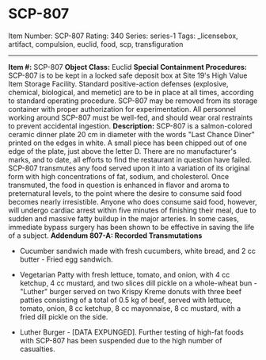 # SCP-807
Item Number: SCP-807
Rating: 340
Series: series-1
Tags: _licensebox, artifact, compulsion, euclid, food, scp, transfiguration

---

**Item #:** SCP-807
**Object Class:** Euclid
**Special Containment Procedures:** SCP-807 is to be kept in a locked safe deposit box at Site 19's High Value Item Storage Facility. Standard positive-action defenses (explosive, chemical, biological, and memetic) are to be in place at all times, according to standard operating procedure.
SCP-807 may be removed from its storage container with proper authorization for experimentation. All personnel working around SCP-807 must be well-fed, and should wear oral restraints to prevent accidental ingestion.
**Description:** SCP-807 is a salmon-colored ceramic dinner plate 20 cm in diameter with the words "Last Chance Diner" printed on the edges in white. A small piece has been chipped out of one edge of the plate, just above the letter D. There are no manufacturer's marks, and to date, all efforts to find the restaurant in question have failed.
SCP-807 transmutes any food served upon it into a variation of its original form with high concentrations of fat, sodium, and cholesterol. Once transmuted, the food in question is enhanced in flavor and aroma to preternatural levels, to the point where the desire to consume said food becomes nearly irresistible. Anyone who does consume said food, however, will undergo cardiac arrest within five minutes of finishing their meal, due to sudden and massive fatty buildup in the major arteries. In some cases, immediate bypass surgery has been shown to be effective in saving the life of a subject.
**Addendum 807-A: Recorded Transmutations**
  * Cucumber sandwich made with fresh cucumbers, white bread, and 2 cc butter - Fried egg sandwich.

  * Vegetarian Patty with fresh lettuce, tomato, and onion, with 4 cc ketchup, 4 cc mustard, and two slices dill pickle on a whole-wheat bun - "Luther" burger served on two Krispy Kreme donuts with three beef patties consisting of a total of 0.5 kg of beef, served with lettuce, tomato, onion, 8 cc ketchup, 8 cc mayonnaise, 8 cc mustard, with a fried dill pickle on the side.

  * Luther Burger - [DATA EXPUNGED]. Further testing of high-fat foods with SCP-807 has been suspended due to the high number of casualties.